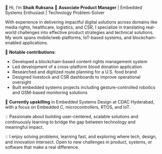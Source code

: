 👋 Hi, I’m **Shaik Ruksana**
🎯 **Associate Product Manager** | Embedded Systems Enthusiast | Technology Problem-Solver

With experience in delivering impactful digital solutions across domains like media rights, healthcare, logistics, and CSR, I specialize in translating real-world challenges into effective product strategies and technical solutions. My work spans mobile/web platforms, IoT-based systems, and blockchain-enabled applications.

💼 **Notable contributions**:

* Developed a blockchain-based content rights management system
* Led development of a cross-platform blood donation application
* Researched and digitized route planning for a U.S. food brand
* Designed livestock and CSR dashboards to improve operational oversight
* Built embedded systems projects including gesture-controlled robotics and GSM-based monitoring solutions

🔧 **Currently upskilling** in Embedded Systems Design at CDAC Hyderabad, with a focus on Embedded C, microcontrollers, RTOS, and IoT.

💡 Passionate about building user-centered, scalable solutions and continuously learning to bridge the gap between technology and meaningful impact.

💡 I enjoy solving problems, learning fast, and exploring where tech, design, and innovation intersect. Open to new challenges in product, systems, or software that make a real difference.
<!---📫 [LinkedIn](https://www.linkedin.com/in/shaik-ruksana-4b4868213)--- !>


<!---
mystery1234/mystery1234 is a ✨ special ✨ repository because its `README.md` (this file) appears on your GitHub profile.
You can click the Preview link to take a look at your changes.
--->
